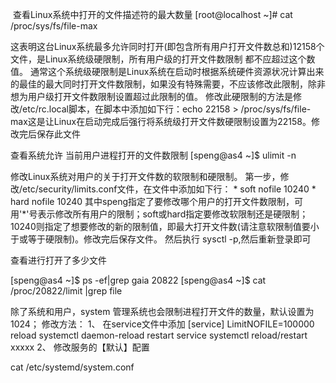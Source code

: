 ​         查看Linux系统中打开的文件描述符的最大数量
[root@localhost ~]# cat /proc/sys/fs/file-max 

这表明这台Linux系统最多允许同时打开(即包含所有用户打开文件数总和)12158个文件，是Linux系统级硬限制，所有用户级的打开文件数限制 都不应超过这个数值。
通常这个系统级硬限制是Linux系统在启动时根据系统硬件资源状况计算出来的最佳的最大同时打开文件数限制，如果没有特殊需要，不应该修改此限制，除非想为用户级打开文件数限制设置超过此限制的值。
修改此硬限制的方法是修改/etc/rc.local脚本，在脚本中添加如下行：echo 22158 > /proc/sys/fs/file-max这是让Linux在启动完成后强行将系统级打开文件数硬限制设置为22158。修改完后保存此文件

查看系统允许 当前用户进程打开的文件数限制
[speng@as4 ~]$ ulimit -n

修改Linux系统对用户的关于打开文件数的软限制和硬限制。
第一步，修改/etc/security/limits.conf文件，在文件中添加如下行：
\* soft nofile 10240
\* hard nofile 10240
其中speng指定了要修改哪个用户的打开文件数限制，可用'*'号表示修改所有用户的限制；soft或hard指定要修改软限制还是硬限制；10240则指定了想要修改的新的限制值，即最大打开文件数(请注意软限制值要小于或等于硬限制)。修改完后保存文件。
然后执行 sysctl -p,然后重新登录即可

查看进行打开了多少文件

[speng@as4 ~]$ ps -ef|grep gaia
20822
[speng@as4 ~]$ cat /proc/20822/limit |grep file

除了系统和用户，system 管理系统也会限制进程打开文件的数量，默认设置为1024；
修改方法：
1、
在service文件中添加 
[service]
LimitNOFILE=100000
reload 
systemctl daemon-reload
restart service
systemctl reload/restart xxxxx
2、
修改服务的【默认】配置

cat /etc/systemd/system.conf